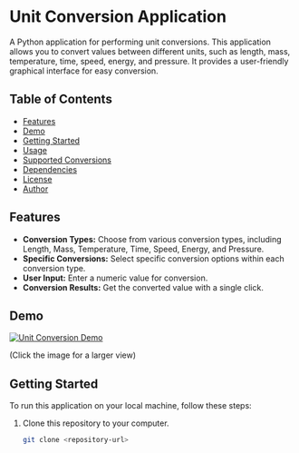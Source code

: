 
# Unit Conversion Application

A Python application for performing unit conversions. This application allows you to convert values between different units, such as length, mass, temperature, time, speed, energy, and pressure. It provides a user-friendly graphical interface for easy conversion.

## Table of Contents

- [Features](#features)
- [Demo](#demo)
- [Getting Started](#getting-started)
- [Usage](#usage)
- [Supported Conversions](#supported-conversions)
- [Dependencies](#dependencies)
- [License](#license)
- [Author](#author)

## Features

- **Conversion Types:** Choose from various conversion types, including Length, Mass, Temperature, Time, Speed, Energy, and Pressure.
- **Specific Conversions:** Select specific conversion options within each conversion type.
- **User Input:** Enter a numeric value for conversion.
- **Conversion Results:** Get the converted value with a single click.

## Demo

[![Unit Conversion Demo](demo.gif)](https://your-demo-link.com)

(Click the image for a larger view)

## Getting Started

To run this application on your local machine, follow these steps:

1. Clone this repository to your computer.

   ```bash
   git clone <repository-url>
